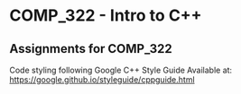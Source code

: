 # COMP_322 - Intro to C++

## Assignments for COMP_322
Code styling following Google C++ Style Guide
Available at: https://google.github.io/styleguide/cppguide.html
